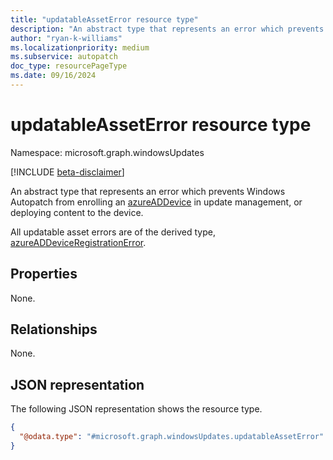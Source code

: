 ```yaml
---
title: "updatableAssetError resource type"
description: "An abstract type that represents an error which prevents Windows Autopatch from enrolling an azureADDevice in update management, or deploying content to the device."
author: "ryan-k-williams"
ms.localizationpriority: medium
ms.subservice: autopatch
doc_type: resourcePageType
ms.date: 09/16/2024
---
```


# updatableAssetError resource type

Namespace: microsoft.graph.windowsUpdates

[!INCLUDE [beta-disclaimer](../../includes/beta-disclaimer.md)]

An abstract type that represents an error which prevents Windows Autopatch from enrolling an [azureADDevice](../resources/windowsupdates-azureaddevice.md) in update management, or deploying content to the device. 

All updatable asset errors are of the derived type, [azureADDeviceRegistrationError](../resources/windowsupdates-azureaddeviceregistrationerror.md).


## Properties
None.

## Relationships
None.

## JSON representation
The following JSON representation shows the resource type.
<!-- {
  "blockType": "resource",
  "@odata.type": "microsoft.graph.windowsUpdates.updatableAssetError"
}
-->
``` json
{
  "@odata.type": "#microsoft.graph.windowsUpdates.updatableAssetError"
}
```

